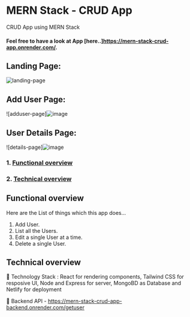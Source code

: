 # MERN Stack - CRUD App

CRUD App using MERN Stack

#### Feel free to have a look at App [here..]https://mern-stack-crud-app.onrender.com/.
## Landing Page:
![landing-page](https://user-images.githubusercontent.com/36602276/219547362-e873eedb-9bc7-473d-9bc8-85e41fe571f8.png)

## Add User Page:
![adduser-page]![image](https://user-images.githubusercontent.com/36602276/219547421-1aa3a86d-10d8-442a-9301-1ac4ee24bdad.png)

## User Details Page:
![details-page]![image](https://user-images.githubusercontent.com/36602276/219547513-a35767f2-7a3c-4f45-8430-31873904e54b.png)

### 1. [Functional overview](#functioal-overview) 
### 2. [Technical overview](#technical-overview)

## Functional overview
Here are the List of things which this app does...
1. Add User.
2. List all the Users.
3. Edit a single User at a time.
4. Delete a single User.

## Technical overview
  🔹 Technology Stack : React for rendering components, Tailwind CSS for resposive UI, Node and Express for server, MongoBD as Database and Netlify for deployment
  
  🔹 Backend API - https://mern-stack-crud-app-backend.onrender.com/getuser
